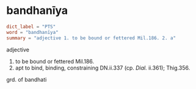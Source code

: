 # bandhanīya

``` toml
dict_label = "PTS"
word = "bandhanīya"
summary = "adjective 1. to be bound or fettered Mil.186. 2. a"
```

adjective

1. to be bound or fettered Mil.186.
2. apt to bind, binding, constraining DN.ii.337 (cp. *Dial.* ii.361); Thig.356.

grd. of bandhati


